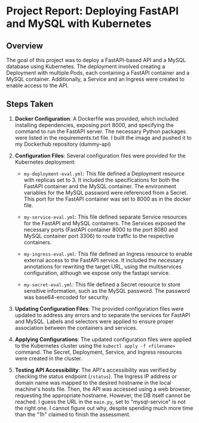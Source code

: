 # Project Report: Deploying FastAPI and MySQL with Kubernetes

## Overview
The goal of this project was to deploy a FastAPI-based API and a MySQL database using Kubernetes. The deployment involved creating a Deployment with multiple Pods, each containing a FastAPI container and a MySQL container. Additionally, a Service and an Ingress were created to enable access to the API.

## Steps Taken

1. **Docker Configuration**: A Dockerfile was provided, which included installing dependencies, exposing port 8000, and specifying the command to run the FastAPI server. The necessary Python packages were listed in the requirements.txt file. I built the image and pushed it to my Dockerhub repository (dummy-api)

2. **Configuration Files**: Several configuration files were provided for the Kubernetes deployment:

   - `my-deployment-eval.yml`: This file defined a Deployment resource with replicas set to 3. It included the specifications for both the FastAPI container and the MySQL container. The environment variables for the MySQL password were referenced from a Secret. This port for the FastAPI container was set to 8000 as in the docker file.
   
   - `my-service-eval.yml`: This file defined separate Service resources for the FastAPI and MySQL containers. The Services exposed the necessary ports (FastAPI container 8000 to the port 8080 and MySQL container port 3306) to route traffic to the respective containers.
   
   - `my-ingress-eval.yml`: This file defined an Ingress resource to enable external access to the FastAPI service. It included the necessary annotations for rewriting the target URL, using the multiservices configuration, although we expose only the fastapi service.
   
   - `my-secret-eval.yml`: This file defined a Secret resource to store sensitive information, such as the MySQL password. The password was base64-encoded for security.

3. **Updating Configuration Files**: The provided configuration files were updated to address any errors and to separate the services for FastAPI and MySQL. Labels and selectors were applied to ensure proper association between the containers and services.

4. **Applying Configurations**: The updated configuration files were applied to the Kubernetes cluster using the `kubectl apply -f <filename>` command. The Secret, Deployment, Service, and Ingress resources were created in the cluster.

5. **Testing API Accessibility**: The API's accessibility was verified by checking the status endpoint (`/status`). The Ingress IP address or domain name was mapped to the desired hostname in the local machine's hosts file. Then, the API was accessed using a web browser, requesting the appropriate hostname. However, the DB itself cannot be reached. I guess the URL in the `main.py`, set to "mysql-service" is not the right one. I cannot figure out why, despite spending much more time than the "1h" claimed to finish the assessment.